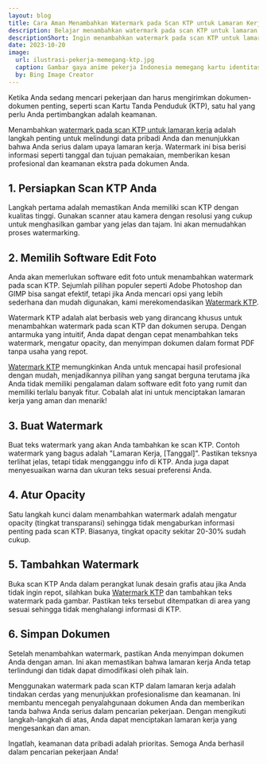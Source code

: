 ```yaml
---
layout: blog
title: Cara Aman Menambahkan Watermark pada Scan KTP untuk Lamaran Kerja
description: Belajar menambahkan watermark pada scan KTP untuk lamaran kerja, menjaga profesionalisme dan keamanan data pribadi Anda. Panduan lengkap!
descriptionShort: Ingin menambahkan watermark pada scan KTP untuk lamaran pekerjaan? Berikut caranya.
date: 2023-10-20
image:
  url: ilustrasi-pekerja-memegang-ktp.jpg
  caption: Gambar gaya anime pekerja Indonesia memegang kartu identitas mereka.
  by: Bing Image Creator
---
```


Ketika Anda sedang mencari pekerjaan dan harus mengirimkan dokumen-dokumen penting, seperti scan Kartu Tanda Penduduk (KTP), satu hal yang perlu Anda pertimbangkan adalah keamanan.

<!-- excerpt -->

Menambahkan [watermark pada scan KTP untuk lamaran kerja](https://watermarkktp.com/) adalah langkah penting untuk melindungi data pribadi Anda dan menunjukkan bahwa Anda serius dalam upaya lamaran kerja. Watermark ini bisa berisi informasi seperti tanggal dan tujuan pemakaian, memberikan kesan profesional dan keamanan ekstra pada dokumen Anda.

## 1. Persiapkan Scan KTP Anda

Langkah pertama adalah memastikan Anda memiliki scan KTP dengan kualitas tinggi. Gunakan scanner atau kamera dengan resolusi yang cukup untuk menghasilkan gambar yang jelas dan tajam. Ini akan memudahkan proses watermarking.

## 2. Memilih Software Edit Foto

Anda akan memerlukan software edit foto untuk menambahkan watermark pada scan KTP. Sejumlah pilihan populer seperti Adobe Photoshop dan GIMP bisa sangat efektif, tetapi jika Anda mencari opsi yang lebih sederhana dan mudah digunakan, kami merekomendasikan [Watermark KTP](https://watermarkktp.com).

Watermark KTP adalah alat berbasis web yang dirancang khusus untuk menambahkan watermark pada scan KTP dan dokumen serupa. Dengan antarmuka yang intuitif, Anda dapat dengan cepat menambahkan teks watermark, mengatur opacity, dan menyimpan dokumen dalam format PDF tanpa usaha yang repot.

[Watermark KTP](https://watermarkktp.com/) memungkinkan Anda untuk mencapai hasil profesional dengan mudah, menjadikannya pilihan yang sangat berguna terutama jika Anda tidak memiliki pengalaman dalam software edit foto yang rumit dan memiliki terlalu banyak fitur. Cobalah alat ini untuk menciptakan lamaran kerja yang aman dan menarik!

## 3. Buat Watermark

Buat teks watermark yang akan Anda tambahkan ke scan KTP. Contoh watermark yang bagus adalah "Lamaran Kerja, [Tanggal]". Pastikan teksnya terlihat jelas, tetapi tidak mengganggu info di KTP. Anda juga dapat menyesuaikan warna dan ukuran teks sesuai preferensi Anda.

## 4. Atur Opacity

Satu langkah kunci dalam menambahkan watermark adalah mengatur opacity (tingkat transparansi) sehingga tidak mengaburkan informasi penting pada scan KTP. Biasanya, tingkat opacity sekitar 20-30% sudah cukup.

## 5. Tambahkan Watermark

Buka scan KTP Anda dalam perangkat lunak desain grafis atau jika Anda tidak ingin repot, silahkan buka [Watermark KTP](https://watermarkktp.com/) dan tambahkan teks watermark pada gambar. Pastikan teks tersebut ditempatkan di area yang sesuai sehingga tidak menghalangi informasi di KTP.

## 6. Simpan Dokumen

Setelah menambahkan watermark, pastikan Anda menyimpan dokumen Anda dengan aman. Ini akan memastikan bahwa lamaran kerja Anda tetap terlindungi dan tidak dapat dimodifikasi oleh pihak lain.

Menggunakan watermark pada scan KTP dalam lamaran kerja adalah tindakan cerdas yang menunjukkan profesionalisme dan keamanan. Ini membantu mencegah penyalahgunaan dokumen Anda dan memberikan tanda bahwa Anda serius dalam pencarian pekerjaan. Dengan mengikuti langkah-langkah di atas, Anda dapat menciptakan lamaran kerja yang mengesankan dan aman.

Ingatlah, keamanan data pribadi adalah prioritas. Semoga Anda berhasil dalam pencarian pekerjaan Anda!
